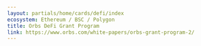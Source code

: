 ```yaml
---
layout: partials/home/cards/defi/index
ecosystem: Ethereum / BSC / Polygon
title: Orbs DeFi Grant Program
link: https://www.orbs.com/white-papers/orbs-grant-program-2/
---
```

